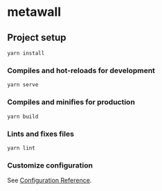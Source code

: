 # metawall

## Project setup

```=shell
yarn install
```

### Compiles and hot-reloads for development

```=shell
yarn serve
```

### Compiles and minifies for production

```=shell
yarn build
```

### Lints and fixes files

```=shell
yarn lint
```

### Customize configuration

See [Configuration Reference](https://cli.vuejs.org/config/).

